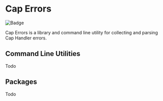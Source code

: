 # Cap Errors

![Badge](https://github.com/SaltyCatFish/caperrors/workflows/Go/badge.svg)

Cap Errors is a library and command line utility for collecting and parsing Cap Handler errors.

## Command Line Utilities

Todo

## Packages

Todo
